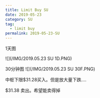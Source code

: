 ```yaml
---
title: Limit Buy SU
date: 2019-05-23
category: SU
tag:
  - limit buy
permalink: 2019-05-23-SU
---
```

1天图

![](/IMG/2019.05.23 SU 1D.PNG)

30分钟图
![](/IMG/2019.05.23 SU 30F.PNG)

中枢下限$\$$31.28买入。但是放大量下跌....

$\$$31.38 卖出。希望能卖得掉
